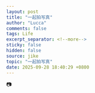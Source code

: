 ```yaml
---
layout: post
title: "一起拍写真"
author: "Lucca"
comments: false
tags: Life
excerpt_separator: <!--more-->
sticky: false
hidden: false
source: jike
topic: "一起拍写真"
date: 2025-09-28 18:40:29 +0800
---
```


📷

<!--more-->
